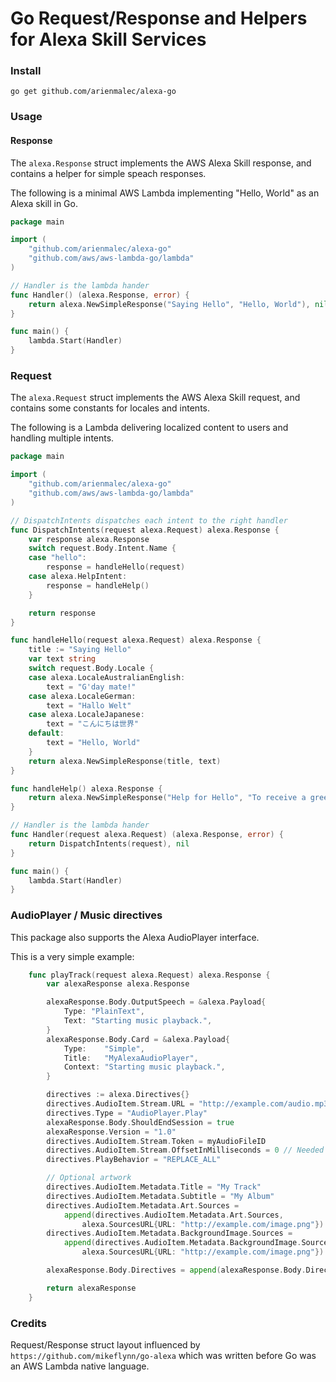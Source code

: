 # Go Request/Response and Helpers for Alexa Skill Services

### Install

```console
go get github.com/arienmalec/alexa-go
```

### Usage

#### Response

The `alexa.Response` struct implements the AWS Alexa Skill response, and contains a helper for simple speach responses.

The following is a minimal AWS Lambda implementing "Hello, World" as an Alexa skill in Go.

```go
package main

import (
	"github.com/arienmalec/alexa-go"
	"github.com/aws/aws-lambda-go/lambda"
)

// Handler is the lambda hander
func Handler() (alexa.Response, error) {
	return alexa.NewSimpleResponse("Saying Hello", "Hello, World"), nil
}

func main() {
	lambda.Start(Handler)
}
```

### Request

The `alexa.Request` struct implements the AWS Alexa Skill request, and contains some constants for locales and intents.

The following is a Lambda delivering localized content to users and handling multiple intents.

```go
package main

import (
	"github.com/arienmalec/alexa-go"
	"github.com/aws/aws-lambda-go/lambda"
)

// DispatchIntents dispatches each intent to the right handler
func DispatchIntents(request alexa.Request) alexa.Response {
	var response alexa.Response
	switch request.Body.Intent.Name {
	case "hello":
		response = handleHello(request)
	case alexa.HelpIntent:
		response = handleHelp()
	}

	return response
}

func handleHello(request alexa.Request) alexa.Response {
	title := "Saying Hello"
	var text string
	switch request.Body.Locale {
	case alexa.LocaleAustralianEnglish:
		text = "G'day mate!"
	case alexa.LocaleGerman:
		text = "Hallo Welt"
	case alexa.LocaleJapanese:
		text = "こんにちは世界"
	default:
		text = "Hello, World"
	}
	return alexa.NewSimpleResponse(title, text)
}

func handleHelp() alexa.Response {
	return alexa.NewSimpleResponse("Help for Hello", "To receive a greeting, ask hello to say hello")
}

// Handler is the lambda hander
func Handler(request alexa.Request) (alexa.Response, error) {
	return DispatchIntents(request), nil
}

func main() {
	lambda.Start(Handler)
}
```

### AudioPlayer / Music directives

This package also supports the Alexa AudioPlayer interface.

This is a very simple example:

```go
	func playTrack(request alexa.Request) alexa.Response {
		var alexaResponse alexa.Response

		alexaResponse.Body.OutputSpeech = &alexa.Payload{
			Type: "PlainText",
			Text: "Starting music playback.",
		}
		alexaResponse.Body.Card = &alexa.Payload{
			Type:    "Simple",
			Title:   "MyAlexaAudioPlayer",
			Context: "Starting music playback.",
		}

		directives := alexa.Directives{}
		directives.AudioItem.Stream.URL = "http://example.com/audio.mp3"
		directives.Type = "AudioPlayer.Play"
		alexaResponse.Body.ShouldEndSession = true
		alexaResponse.Version = "1.0"
		directives.AudioItem.Stream.Token = myAudioFileID
		directives.AudioItem.Stream.OffsetInMilliseconds = 0 // Needed for pause/resume
		directives.PlayBehavior = "REPLACE_ALL"

		// Optional artwork
		directives.AudioItem.Metadata.Title = "My Track"
		directives.AudioItem.Metadata.Subtitle = "My Album"
		directives.AudioItem.Metadata.Art.Sources =
			append(directives.AudioItem.Metadata.Art.Sources,
				alexa.SourcesURL{URL: "http://example.com/image.png"})
		directives.AudioItem.Metadata.BackgroundImage.Sources =
			append(directives.AudioItem.Metadata.BackgroundImage.Sources,
				alexa.SourcesURL{URL: "http://example.com/image.png"})

		alexaResponse.Body.Directives = append(alexaResponse.Body.Directives, directives)

		return alexaResponse
	}
```

### Credits

Request/Response struct layout influenced by `https://github.com/mikeflynn/go-alexa` which was written before Go was an AWS Lambda native language.

